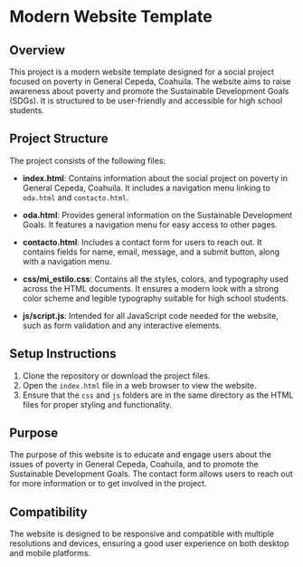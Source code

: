 # Modern Website Template

## Overview
This project is a modern website template designed for a social project focused on poverty in General Cepeda, Coahuila. The website aims to raise awareness about poverty and promote the Sustainable Development Goals (SDGs). It is structured to be user-friendly and accessible for high school students.

## Project Structure
The project consists of the following files:

- **index.html**: Contains information about the social project on poverty in General Cepeda, Coahuila. It includes a navigation menu linking to `oda.html` and `contacto.html`.
  
- **oda.html**: Provides general information on the Sustainable Development Goals. It features a navigation menu for easy access to other pages.
  
- **contacto.html**: Includes a contact form for users to reach out. It contains fields for name, email, message, and a submit button, along with a navigation menu.
  
- **css/mi_estilo.css**: Contains all the styles, colors, and typography used across the HTML documents. It ensures a modern look with a strong color scheme and legible typography suitable for high school students.
  
- **js/script.js**: Intended for all JavaScript code needed for the website, such as form validation and any interactive elements.

## Setup Instructions
1. Clone the repository or download the project files.
2. Open the `index.html` file in a web browser to view the website.
3. Ensure that the `css` and `js` folders are in the same directory as the HTML files for proper styling and functionality.

## Purpose
The purpose of this website is to educate and engage users about the issues of poverty in General Cepeda, Coahuila, and to promote the Sustainable Development Goals. The contact form allows users to reach out for more information or to get involved in the project.

## Compatibility
The website is designed to be responsive and compatible with multiple resolutions and devices, ensuring a good user experience on both desktop and mobile platforms.